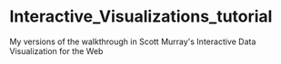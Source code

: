 # Interactive_Visualizations_tutorial
My versions of the walkthrough in Scott Murray's Interactive Data Visualization for the Web
